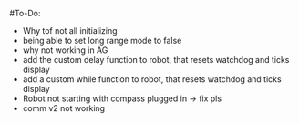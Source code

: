 #To-Do:
 - Why tof not all initializing
 - being able to set long range mode to false
 - why not working in AG
 - add the custom delay function to robot, that resets watchdog and ticks display
 - add a custom while function to robot, that resets watchdog and ticks display
 - Robot not starting with compass plugged in -> fix pls
 - comm v2 not working